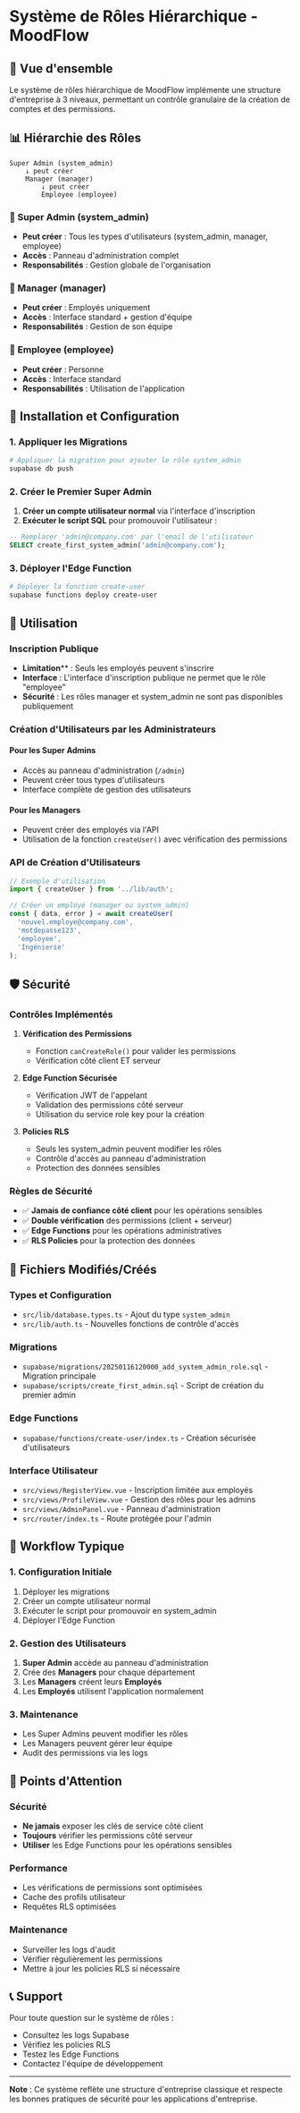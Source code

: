 # Système de Rôles Hiérarchique - MoodFlow

## 🎯 Vue d'ensemble

Le système de rôles hiérarchique de MoodFlow implémente une structure d'entreprise à 3 niveaux, permettant un contrôle granulaire de la création de comptes et des permissions.

## 📊 Hiérarchie des Rôles

```
Super Admin (system_admin)
    ↓ peut créer
    Manager (manager)
        ↓ peut créer  
        Employee (employee)
```

### 🔐 Super Admin (system_admin)
- **Peut créer** : Tous les types d'utilisateurs (system_admin, manager, employee)
- **Accès** : Panneau d'administration complet
- **Responsabilités** : Gestion globale de l'organisation

### 👔 Manager (manager)
- **Peut créer** : Employés uniquement
- **Accès** : Interface standard + gestion d'équipe
- **Responsabilités** : Gestion de son équipe

### 👤 Employee (employee)
- **Peut créer** : Personne
- **Accès** : Interface standard
- **Responsabilités** : Utilisation de l'application

## 🚀 Installation et Configuration

### 1. Appliquer les Migrations

```bash
# Appliquer la migration pour ajouter le rôle system_admin
supabase db push
```

### 2. Créer le Premier Super Admin

1. **Créer un compte utilisateur normal** via l'interface d'inscription
2. **Exécuter le script SQL** pour promouvoir l'utilisateur :

```sql
-- Remplacer 'admin@company.com' par l'email de l'utilisateur
SELECT create_first_system_admin('admin@company.com');
```

### 3. Déployer l'Edge Function

```bash
# Déployer la fonction create-user
supabase functions deploy create-user
```

## 🔧 Utilisation

### Inscription Publique
- **Limitation**** : Seuls les employés peuvent s'inscrire
- **Interface** : L'interface d'inscription publique ne permet que le rôle "employee"
- **Sécurité** : Les rôles manager et system_admin ne sont pas disponibles publiquement

### Création d'Utilisateurs par les Administrateurs

#### Pour les Super Admins
- Accès au panneau d'administration (`/admin`)
- Peuvent créer tous types d'utilisateurs
- Interface complète de gestion des utilisateurs

#### Pour les Managers
- Peuvent créer des employés via l'API
- Utilisation de la fonction `createUser()` avec vérification des permissions

### API de Création d'Utilisateurs

```typescript
// Exemple d'utilisation
import { createUser } from '../lib/auth';

// Créer un employé (manager ou system_admin)
const { data, error } = await createUser(
  'nouvel.employe@company.com',
  'motdepasse123',
  'employee',
  'Ingénierie'
);
```

## 🛡️ Sécurité

### Contrôles Implémentés

1. **Vérification des Permissions**
   - Fonction `canCreateRole()` pour valider les permissions
   - Vérification côté client ET serveur

2. **Edge Function Sécurisée**
   - Vérification JWT de l'appelant
   - Validation des permissions côté serveur
   - Utilisation du service role key pour la création

3. **Policies RLS**
   - Seuls les system_admin peuvent modifier les rôles
   - Contrôle d'accès au panneau d'administration
   - Protection des données sensibles

### Règles de Sécurité

- ✅ **Jamais de confiance côté client** pour les opérations sensibles
- ✅ **Double vérification** des permissions (client + serveur)
- ✅ **Edge Functions** pour les opérations administratives
- ✅ **RLS Policies** pour la protection des données

## 📁 Fichiers Modifiés/Créés

### Types et Configuration
- `src/lib/database.types.ts` - Ajout du type `system_admin`
- `src/lib/auth.ts` - Nouvelles fonctions de contrôle d'accès

### Migrations
- `supabase/migrations/20250116120000_add_system_admin_role.sql` - Migration principale
- `supabase/scripts/create_first_admin.sql` - Script de création du premier admin

### Edge Functions
- `supabase/functions/create-user/index.ts` - Création sécurisée d'utilisateurs

### Interface Utilisateur
- `src/views/RegisterView.vue` - Inscription limitée aux employés
- `src/views/ProfileView.vue` - Gestion des rôles pour les admins
- `src/views/AdminPanel.vue` - Panneau d'administration
- `src/router/index.ts` - Route protégée pour l'admin

## 🔄 Workflow Typique

### 1. Configuration Initiale
1. Déployer les migrations
2. Créer un compte utilisateur normal
3. Exécuter le script pour promouvoir en system_admin
4. Déployer l'Edge Function

### 2. Gestion des Utilisateurs
1. **Super Admin** accède au panneau d'administration
2. Crée des **Managers** pour chaque département
3. Les **Managers** créent leurs **Employés**
4. Les **Employés** utilisent l'application normalement

### 3. Maintenance
- Les Super Admins peuvent modifier les rôles
- Les Managers peuvent gérer leur équipe
- Audit des permissions via les logs

## 🚨 Points d'Attention

### Sécurité
- **Ne jamais** exposer les clés de service côté client
- **Toujours** vérifier les permissions côté serveur
- **Utiliser** les Edge Functions pour les opérations sensibles

### Performance
- Les vérifications de permissions sont optimisées
- Cache des profils utilisateur
- Requêtes RLS optimisées

### Maintenance
- Surveiller les logs d'audit
- Vérifier régulièrement les permissions
- Mettre à jour les policies RLS si nécessaire

## 📞 Support

Pour toute question sur le système de rôles :
- Consultez les logs Supabase
- Vérifiez les policies RLS
- Testez les Edge Functions
- Contactez l'équipe de développement

---

**Note** : Ce système reflète une structure d'entreprise classique et respecte les bonnes pratiques de sécurité pour les applications d'entreprise.
